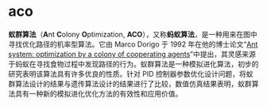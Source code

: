 # aco
**蚁群算法**（**A**nt **C**olony **O**ptimization, **ACO**），又称**蚂蚁算法**，是一种用来在图中寻找优化路径的机率型算法。它由 Marco Dorigo 于 1992 年在他的博士论文“[Ant system: optimization by a colony of cooperating agents](http://ieeexplore.ieee.org/xpls/abs_all.jsp?arnumber=484436)”中提出，其灵感来源于蚂蚁在寻找食物过程中发现路径的行为。蚁群算法是一种模拟进化算法，初步的研究表明该算法具有许多优良的性质。针对 PID 控制器参数优化设计问题，将蚁群算法设计的结果与遗传算法设计的结果进行了比较，数值仿真结果表明，蚁群算法具有一种新的模拟进化优化方法的有效性和应用价值。  
